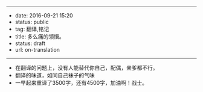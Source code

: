 - --
- date: 2016-09-21 15:20
- status: public
- tag: 翻译,铭记
- title: 多么痛的领悟。
- status: draft
- url: on-translation
- --
- 在翻译的问题上，没有人能替代你自己，配偶，亲爹都不行。
- 翻译的味道，如同自己袜子的气味
- 一早起来重译了3500字，还有4500字，加油啊！战士。
